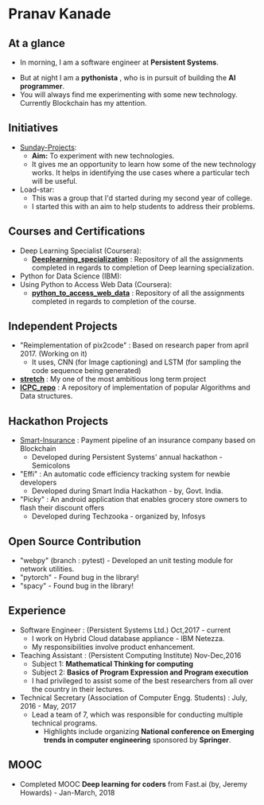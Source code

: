 # Pranav Kanade

## At a glance

- In morning, I am a software engineer at **Persistent Systems**. 

* But at night I am a **pythonista** , who is in pursuit of building the **AI programmer**.
* You will always find me experimenting with some new technology. Currently Blockchain has my attention.

## Initiatives

* [Sunday-Projects](https://github.com/pskanade/sunday-projects):
  * **Aim:** To experiment with new technologies. 
  * It gives me an opportunity to learn how some of the new technology works. It helps in identifying the use cases where a particular tech will be useful.
* Load-star:
  * This was a group that I'd started during my second year of college.
  * I started this with an aim to help students to address their problems.

## Courses and Certifications

* Deep Learning Specialist (Coursera):
  * **[Deeplearning_specialization](https://github.com/pskanade/Deeplearning_specialization)** : Repository of all the assignments completed in regards to completion of Deep learning specialization.
* Python for Data Science (IBM):
* Using Python to Access Web Data (Coursera):
  * **[python_to_access_web_data](https://github.com/pskanade/python_to_access_web_data)** : Repository of all the assignments completed in regards to completion of the course.

## Independent Projects

* "Reimplementation of pix2code" : Based on research paper from april 2017. (Working on it)
    * It uses, CNN (for Image captioning) and LSTM (for sampling the code sequence being generated)
* **[stretch](https://github.com/pskanade/stretch)** : My one of the most ambitious long term project
* **[ICPC_repo](https://github.com/pskanade/ICPC_repo)** : A repository of implementation of popular Algorithms and Data structures.

## Hackathon Projects

* [Smart-Insurance](https://github.com/pskanade/Ethereum_DAAP_Flight_Insurance_Company) : Payment pipeline of an insurance company based on Blockchain
    * Developed during Persistent Systems' annual hackathon - Semicolons
* "Effi" : An automatic code efficiency tracking system for newbie developers
    * Developed during Smart India Hackathon - by, Govt. India.
* "Picky" : An android application that enables grocery store owners to flash their discount offers
    * Developed during Techzooka - organized by, Infosys

## Open Source Contribution

* "webpy" (branch : pytest) - Developed an unit testing module for network utilities.
* "pytorch" - Found bug in the library!
* "spacy" - Found bug in the library!

## Experience

* Software Engineer : (Persistent Systems Ltd.)  Oct,2017 - current
    * I work on Hybrid Cloud database appliance - IBM Netezza.
    * My responsibilities involve product enhancement.
* Teaching Assistant : (Persistent Computing Institute) Nov-Dec,2016
    * Subject 1: **Mathematical Thinking for computing**
    * Subject 2: **Basics of Program Expression and Program execution** 
    * I had privileged to assist some of the best researchers from all over the country in their lectures.
* Technical Secretary (Association of Computer Engg. Students) : July, 2016 - May, 2017
    * Lead a team of 7, which was responsible for conducting multiple technical programs.
      * Highlights include organizing **National conference on Emerging trends in computer engineering** sponsored by **Springer**.

## MOOC

- Completed MOOC **Deep learning for coders** from Fast.ai (by, Jeremy Howards) - Jan-March, 2018

